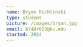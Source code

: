 ```yaml
---
name: Bryan Richlinski
type: student
picture: /images/bryan.jpg
email: b748r023@ku.edu
started: 2024
---
```

